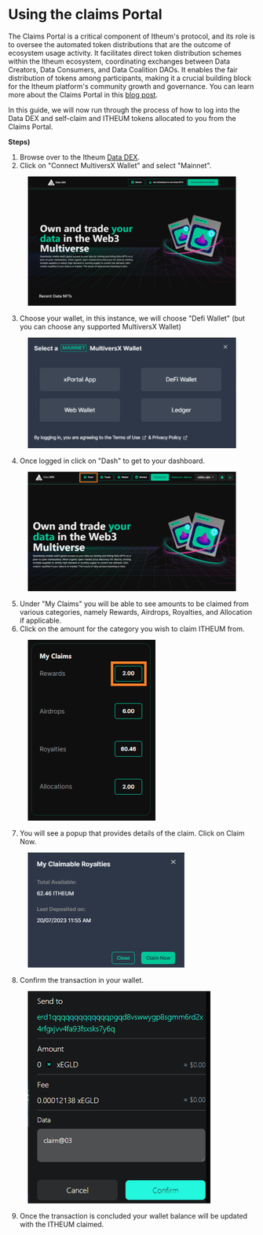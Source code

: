 # Using the claims Portal

The Claims Portal is a critical component of Itheum's protocol, and its role is to oversee the automated token distributions that are the outcome of ecosystem usage activity. It facilitates direct token distribution schemes within the Itheum ecosystem, coordinating exchanges between Data Creators, Data Consumers, and Data Coalition DAOs. It enables the fair distribution of tokens among participants, making it a crucial building block for the Itheum platform's community growth and governance. You can learn more about the Claims Portal in this [blog post](https://medium.com/itheum-newsletter/itheums-token-distribution-nucleus-the-claims-portal-is-now-live-on-the-elrond-mainnet-e5717c3827b6).

In this guide, we will now run through the process of how to log into the Data DEX and self-claim and ITHEUM tokens allocated to you from the Claims Portal.

**Steps)**

1. Browse over to the Itheum [Data DEX](https://datadex.itheum.io/).
2. Click on "Connect MultiversX Wallet" and select "Mainnet".

<figure><img src="../../../.gitbook/assets/image (49).png" alt=""><figcaption></figcaption></figure>

3. Choose your wallet, in this instance, we will choose "Defi Wallet" (but you can choose any supported MultiversX Wallet)

<figure><img src="../../../.gitbook/assets/image (76).png" alt=""><figcaption></figcaption></figure>

4. Once logged in click on "Dash" to get to your dashboard.

<figure><img src="../../../.gitbook/assets/dashboard.png" alt=""><figcaption></figcaption></figure>

5. Under "My Claims" you will be able to see amounts to be claimed from various categories, namely Rewards, Airdrops, Royalties, and Allocation if applicable.
6. Click on the amount for the category you wish to claim ITHEUM from.

<figure><img src="../../../.gitbook/assets/image (38).png" alt=""><figcaption></figcaption></figure>

7. &#x20;You will see a popup that provides details of the claim. Click on Claim Now.

<figure><img src="../../../.gitbook/assets/image (44).png" alt=""><figcaption></figcaption></figure>

8. Confirm the transaction in your wallet.

<figure><img src="../../../.gitbook/assets/image (60).png" alt=""><figcaption></figcaption></figure>

9. Once the transaction is concluded your wallet balance will be updated with the ITHEUM claimed.

